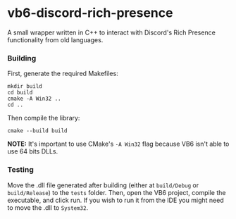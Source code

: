 # vb6-discord-rich-presence

A small wrapper written in C++ to interact with Discord's Rich Presence functionality from old languages.

### Building

First, generate the required Makefiles:
```
mkdir build
cd build
cmake -A Win32 ..
cd ..
```
Then compile the library:
```
cmake --build build
```

**NOTE:** It's important to use CMake's `-A Win32` flag because VB6 isn't able to use 64 bits DLLs.

### Testing

Move the .dll file generated after building (either at `build/Debug` or `build/Release`) to the `tests` folder.
Then, open the VB6 project, compile the executable, and click run.
If you wish to run it from the IDE you might need to move the .dll to `System32`.
